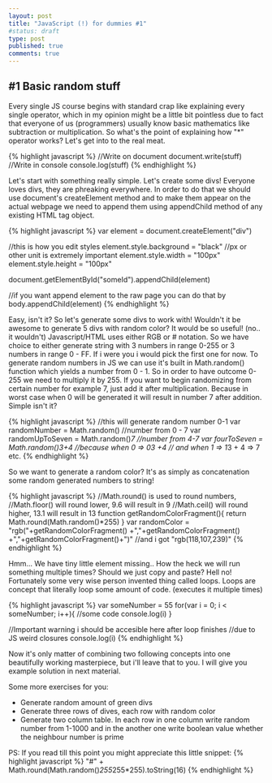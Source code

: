```yaml
---
layout: post
title: "JavaScript (!) for dummies #1"
#status: draft
type: post
published: true
comments: true
---
```


<h2>#1 Basic random stuff</h2>

Every single JS course begins with standard crap like explaining every single operator, which in my opinion might be a little bit pointless due to fact that everyone of us (programmers) usually know basic mathematics like subtraction or multiplication. So what's the point of explaining how "*" operator works? Let's get into to the real meat.

{% highlight javascript %}
//Write on document
document.write(stuff)
//Write in console
console.log(stuff)
{% endhighlight %}

Let's start with something really simple. Let's create some divs! Everyone loves divs, they are phreaking everywhere. In order to do that we should use document's createElement method and to make them appear on the actual webpage we need to append them using appendChild method of any existing HTML tag object.

 {% highlight javascript %}
 var element = document.createElement("div")

 //this is how you edit styles
 element.style.background = "black"
 //px or other unit is extremely important
 element.style.width = "100px"
 element.style.height = "100px"

 document.getElementById("someId").appendChild(element)

 //if you want append element to the raw page you can do that by
 body.appendChild(element)
 {% endhighlight %}

 Easy, isn't it? So let's generate some divs to work with! Wouldn't it be awesome to generate 5 divs with random color? It would be so useful! (no.. it wouldn't) Javascript/HTML uses either RGB or # notation. So we have choice to either generate string with 3 numbers in range 0-255 or 3 numbers in range 0 - FF. If i were you i would pick the first one for now. To generate random numbers in JS we can use it's built in Math.random() function which yields a number from 0 - 1. So in order to have outcome 0-255 we need to multiply it by 255. If you want to begin randomizing from certain number for example 7, just add it after multiplication. Because in worst case when 0 will be generated it will result in number 7 after addition. Simple isn't it?

 {% highlight javascript %}
 //this will generate random number 0-1
 var randomNumber = Math.random()
 //number from 0 - 7
 var randomUpToSeven = Math.random()*7
 //number from 4-7
 var fourToSeven = Math.random()*3+4
 //because when 0 => 0*3 +4
 // and when 1 => 1*3 + 4 => 7 etc.
  {% endhighlight %}

  So we want to generate a random color? It's as simply as concatenation some random generated numbers to string!

  {% highlight javascript %}
  //Math.round() is used to round numbers,
  //Math.floor() will round lower, 9.6 will result in 9
  //Math.ceil() will round higher, 13.1 will result in 13
  function getRandomColorFragment(){
    return Math.round(Math.random()*255)
  }
  var randomColor = "rgb("+getRandomColorFragment()
    +","+getRandomColorFragment()
    +","+getRandomColorFragment()+")"
  //and i got "rgb(118,107,239)"
  {% endhighlight %}

  Hmm... We have tiny little element missing.. How the heck we will run something multiple times? Should we just copy and paste? Hell no! Fortunately some very wise person invented thing called loops. Loops are concept that literally loop some amount of code. (executes it multiple times)

  {% highlight javascript %}
  var someNumber = 55
  for(var i = 0; i < someNumber; i++){
   //some code
   console.log(i)
  }

  //Important warning i should be accesible here after loop finishes
  //due to JS weird closures
  console.log(i)
  {% endhighlight %}

  Now it's only matter of combining two following concepts into one beautifully working masterpiece, but i'll leave that to you. I will give you example solution in next material.

  Some more exercises for you:<br/>
  - Generate random amount of green divs<br/>
  - Generate three rows of dives, each row with random color<br/>
  - Generate two column table. In each row in one column write random number from 1-1000 and in the another one write boolean value whether the neighbour number is prime


 PS: If you read till this point you might appreciate this little snippet:
 {% highlight javascript %}
 "#" + Math.round(Math.random()*255*255*255).toString(16)
 {% endhighlight %}